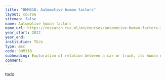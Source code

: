 ```yaml
---
title: "0HM310: Automotive human factors"
layout: course
sitemap: false
name: Automotive human factors
name_url: https://research.tue.nl/en/courses/automotive-human-factors-3
year_start: 2022
year_end: 
institution: TU/e
type: msc
code: 0HM310
subheading: Exploration of relation between a car or truck, its human driver, and the dynamic environment
comment: 
---
```

todo
